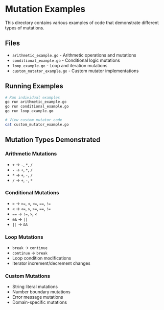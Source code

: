 # Mutation Examples

This directory contains various examples of code that demonstrate different types of mutations.

## Files

- `arithmetic_example.go` - Arithmetic operations and mutations
- `conditional_example.go` - Conditional logic mutations  
- `loop_example.go` - Loop and iteration mutations
- `custom_mutator_example.go` - Custom mutator implementations

## Running Examples

```bash
# Run individual examples
go run arithmetic_example.go
go run conditional_example.go
go run loop_example.go

# View custom mutator code
cat custom_mutator_example.go
```

## Mutation Types Demonstrated

### Arithmetic Mutations
- `+` → `-`, `*`, `/`
- `-` → `+`, `*`, `/`
- `*` → `+`, `-`, `/`
- `/` → `+`, `-`, `*`

### Conditional Mutations
- `>` → `>=`, `<`, `<=`, `==`, `!=`
- `<` → `<=`, `>`, `>=`, `==`, `!=`
- `==` → `!=`, `>`, `<`
- `&&` → `||`
- `||` → `&&`

### Loop Mutations
- `break` → `continue`
- `continue` → `break`
- Loop condition modifications
- Iterator increment/decrement changes

### Custom Mutations
- String literal mutations
- Number boundary mutations
- Error message mutations
- Domain-specific mutations 